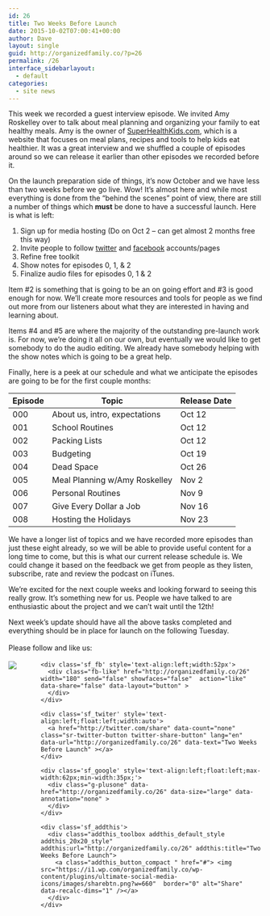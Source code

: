 ```yaml
---
id: 26
title: Two Weeks Before Launch
date: 2015-10-02T07:00:41+00:00
author: Dave
layout: single
guid: http://organizedfamily.co/?p=26
permalink: /26
interface_sidebarlayout:
  - default
categories:
  - site news
---
```

This week we recorded a guest interview episode. We invited Amy Roskelley over to talk about meal planning and organizing your family to eat healthy meals. Amy is the owner of [SuperHealthKids.com](http://www.superhealthykids.com), which is a website that focuses on meal plans, recipes and tools to help kids eat healthier. It was a great interview and we shuffled a couple of episodes around so we can release it earlier than other episodes we recorded before it.

On the launch preparation side of things, it&#8217;s now October and we have less than two weeks before we go live. Wow! It&#8217;s almost here and while most everything is done from the &#8220;behind the scenes&#8221; point of view, there are still a number of things which **must** be done to have a successful launch. Here is what is left:

  1. Sign up for media hosting (Do on Oct 2 &#8211; can get almost 2 months free this way)
  2. Invite people to follow [twitter](https://www.twitter.com/organizedfamily) and [facebook](https://www.facebook.com/OrganizedFamily) accounts/pages
  3. Refine free toolkit
  4. Show notes for episodes 0, 1, & 2
  5. Finalize audio files for episodes 0, 1 & 2

Item #2 is something that is going to be an on going effort and #3 is good enough for now. We&#8217;ll create more resources and tools for people as we find out more from our listeners about what they are interested in having and learning about.

Items #4 and #5 are where the majority of the outstanding pre-launch work is. For now, we&#8217;re doing it all on our own, but eventually we would like to get somebody to do the audio editing. We already have somebody helping with the show notes which is going to be a great help.

Finally, here is a peek at our schedule and what we anticipate the episodes are going to be for the first couple months:

| Episode | Topic                         | Release Date |
| ------- | ----------------------------- | ------------ |
| 000     | About us, intro, expectations | Oct 12       |
| 001     | School Routines               | Oct 12       |
| 002     | Packing Lists                 | Oct 12       |
| 003     | Budgeting                     | Oct 19       |
| 004     | Dead Space                    | Oct 26       |
| 005     | Meal Planning w/Amy Roskelley | Nov 2        |
| 006     | Personal Routines             | Nov 9        |
| 007     | Give Every Dollar a Job       | Nov 16       |
| 008     | Hosting the Holidays          | Nov 23       |

We have a longer list of topics and we have recorded more episodes than just these eight already, so we will be able to provide useful content for a long time to come, but this is what our current release schedule is. We could change it based on the feedback we get from people as they listen, subscribe, rate and review the podcast on iTunes.

We&#8217;re excited for the next couple weeks and looking forward to seeing this really grow. It&#8217;s something new for us. People we have talked to are enthusiastic about the project and we can&#8217;t wait until the 12th!

Next week&#8217;s update should have all the above tasks completed and everything should be in place for launch on the following Tuesday.

<div class='sfsi_Sicons' style='width: 100%; display: inline-block; vertical-align: middle; text-align:left'>
  <div style='margin:0px 8px 0px 0px; line-height: 24px'>
    <span>Please follow and like us:</span>
  </div>
  
  <div class='sfsi_socialwpr'>
    <div class='sf_subscrbe' style='text-align:left;float:left;width:64px'>
      <a href="http://www.specificfeeds.com/widget/emailsubscribe/MTc5ODgx/OA==/" target="_blank"><img src="https://i2.wp.com/organizedfamily.co/wp-content/plugins/ultimate-social-media-icons/images/follow_subscribe.png?w=660" data-recalc-dims="1" /></a>
    </div>
    
    <div class='sf_fb' style='text-align:left;width:52px'>
      <div class="fb-like" href="http://organizedfamily.co/26" width="180" send="false" showfaces="false"  action="like" data-share="false" data-layout="button" >
      </div>
    </div>
    
    <div class='sf_twiter' style='text-align:left;float:left;width:auto'>
      <a href="http://twitter.com/share" data-count="none" class="sr-twitter-button twitter-share-button" lang="en" data-url="http://organizedfamily.co/26" data-text="Two Weeks Before Launch" ></a>
    </div>
    
    <div class='sf_google' style='text-align:left;float:left;max-width:62px;min-width:35px;'>
      <div class="g-plusone" data-href="http://organizedfamily.co/26" data-size="large" data-annotation="none" >
      </div>
    </div>
    
    <div class='sf_addthis'>
      <div class="addthis_toolbox addthis_default_style addthis_20x20_style" addthis:url="http://organizedfamily.co/26" addthis:title="Two Weeks Before Launch">
        <a class="addthis_button_compact " href="#"> <img src="https://i1.wp.com/organizedfamily.co/wp-content/plugins/ultimate-social-media-icons/images/sharebtn.png?w=660"  border="0" alt="Share" data-recalc-dims="1" /></a>
      </div>
    </div>
  </div>
</div>